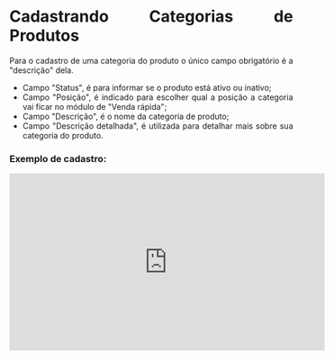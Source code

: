 <style>
  body {
    text-align: justify;
  }
</style>

# **Cadastrando Categorias de Produtos**

Para o cadastro de uma categoria do produto o único campo obrigatório é a "descrição" dela.

- Campo "Status", é para informar se o produto está ativo ou inativo;
- Campo "Posição", é indicado para escolher qual a posição a categoria vai ficar no módulo de "Venda rápida";
- Campo "Descrição", é o nome da categoria de produto;
- Campo "Descrição detalhada", é utilizada para detalhar mais sobre sua categoria do produto.

### Exemplo de cadastro:

<iframe width="560" height="315" src="https://www.youtube.com/embed/DC0yoqNxOZo?si=lb351h8M0jtsjggc" title="YouTube video player" frameborder="0" allow="accelerometer; autoplay; clipboard-write; encrypted-media; gyroscope; picture-in-picture; web-share" allowfullscreen></iframe>